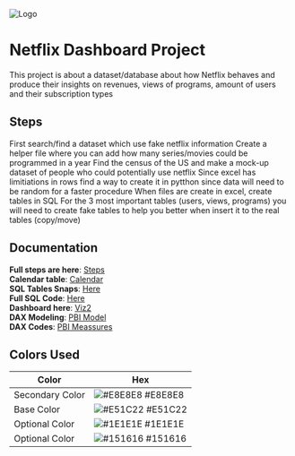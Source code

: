 ![Logo]()

# Netflix Dashboard Project
This project is about a dataset/database about how Netflix behaves and produce their insights on revenues, views of programs, amount of users and their subscription types

## Steps
First search/find a dataset which use fake netflix information
Create a helper file where you can add how many series/movies could be programmed in a year
Find the census of the US and make a mock-up dataset of people who could potentially use netflix
Since excel has limitiations in rows find a way to create it in pytthon since data will need to be random for a faster procedure
When files are create in excel, create tables in SQL
For the 3 most important tables (users, views, programs) you will need to create fake tables to help you better when insert it to the real tables (copy/move)

## Documentation
**Full steps are here**: [Steps](https://github.com/radha2106/Viz2/blob/main/Steps.md)<br/>
**Calendar table**: [Calendar](https://github.com/radha2106/Viz2/blob/main/calendar_sql.sql)<br/>
**SQL Tables Snaps**: [Here](https://github.com/radha2106/Viz2/tree/main/photos)<br/>
**Full SQL Code**: [Here](https://github.com/radha2106/Viz2/blob/main/Tables_SQL.sql)<br/>
**Dashboard here**: [Viz2](https://project.novypro.com/UIKrHN)<br/>
**DAX Modeling**: [PBI Model](https://github.com/radha2106/Viz2/blob/main/DAX%20Modeling.png)<br/>
**DAX Codes**: [PBI Meassures](https://github.com/radha2106/Viz2/blob/main/Dax%20Meassures)<br/>

## Colors Used
| Color             | Hex                                                                |
| ----------------- | ------------------------------------------------------------------ |
| Secondary Color | ![#E8E8E8](https://via.placeholder.com/10/E8E8E8?text=+) #E8E8E8 |
| Base Color | ![#E51C22](https://via.placeholder.com/10/E51C22?text=+) #E51C22 |
| Optional Color | ![#1E1E1E](https://via.placeholder.com/10/1E1E1E?text=+) #1E1E1E |
| Optional Color | ![#151616](https://via.placeholder.com/10/151616?text=+) #151616 |
